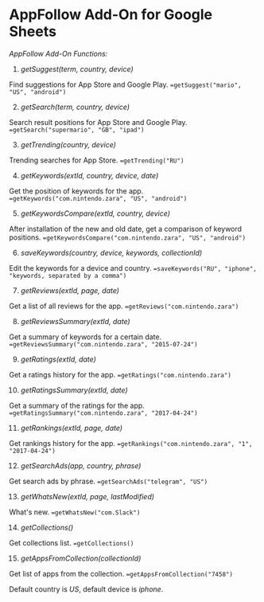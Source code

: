 # AppFollow Add-On for Google Sheets

*AppFollow Add-On Functions:*

1. _getSuggest(term, country, device)_

Find suggestions for App Store and Google Play.
`=getSuggest("mario", "US", "android")`

2. _getSearch(term, country, device)_

Search result positions for App Store and Google Play.
`=getSearch("supermario", "GB", "ipad")`

3. _getTrending(country, device)_

Trending searches for App Store.
`=getTrending("RU")`

4. _getKeywords(extId, country, device, date)_

Get the position of keywords for the app.
`=getKeywords("com.nintendo.zara", "US", "android")`

5. _getKeywordsCompare(extId, country, device)_

After installation of the new and old date, get a comparison of keyword positions.
`=getKeywordsCompare("com.nintendo.zara", "US", "android")`

6. _saveKeywords(country, device, keywords, collectionId)_

Edit the keywords for a device and country.
`=saveKeywords("RU", "iphone", "keywords, separated by a comma")`

7. _getReviews(extId, page, date)_

Get a list of all reviews for the app.
`=getReviews("com.nintendo.zara")`

8. _getReviewsSummary(extId, date)_

Get a summary of keywords for a certain date.
`=getReviewsSummary("com.nintendo.zara", "2015-07-24")`

9. _getRatings(extId, date)_

Get a ratings history for the app.
`=getRatings("com.nintendo.zara")`

10. _getRatingsSummary(extId, date)_

Get a summary of the ratings for the app.
`=getRatingsSummary("com.nintendo.zara", "2017-04-24")`

11. _getRankings(extId, page, date)_

Get rankings history for the app.
`=getRankings("com.nintendo.zara", "1", "2017-04-24")`

12. _getSearchAds(app, country, phrase)_

Get search ads by phrase.
`=getSearchAds("telegram", "US")`

13. _getWhatsNew(extId, page, lastModified)_

What's new.
`=getWhatsNew("com.Slack")`

14. _getCollections()_

Get collections list.
`=getCollections()`

15. _getAppsFromCollection(collectionId)_

Get list of apps from the collection.
`=getAppsFromCollection("7458")`


Default country is *US*, default device is *iphone*.
